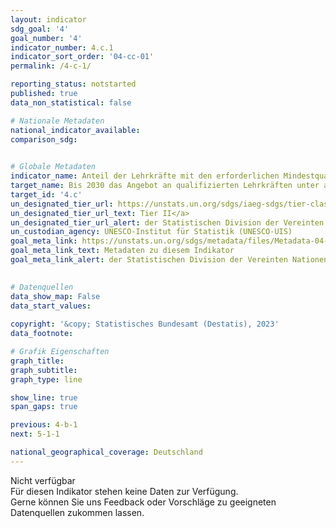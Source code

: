 ```yaml
---
layout: indicator    
sdg_goal: '4'    
goal_number: '4'    
indicator_number: 4.c.1    
indicator_sort_order: '04-cc-01'    
permalink: /4-c-1/    

reporting_status: notstarted    
published: true    
data_non_statistical: false    

# Nationale Metadaten    
national_indicator_available:     
comparison_sdg:     
    

# Globale Metadaten    
indicator_name: Anteil der Lehrkräfte mit den erforderlichen Mindestqualifikationen, nach Bildungsstufe    
target_name: Bis 2030 das Angebot an qualifizierten Lehrkräften unter anderem durch internationale Zusammenarbeit im Bereich der Lehrerausbildung in den Entwicklungsländern und insbesondere in den am wenigsten entwickelten Ländern und kleinen Inselentwicklungsländern wesentlich erhöhen    
target_id: '4.c'    
un_designated_tier_url: https://unstats.un.org/sdgs/iaeg-sdgs/tier-classification/'    
un_designated_tier_url_text: Tier II</a>    
un_designated_tier_url_alert: der Statistischen Division der Vereinten Nationen    
un_custodian_agency: UNESCO-Institut für Statistik (UNESCO-UIS)    
goal_meta_link: https://unstats.un.org/sdgs/metadata/files/Metadata-04-0C-01.pdf    
goal_meta_link_text: Metadaten zu diesem Indikator    
goal_meta_link_alert: der Statistischen Division der Vereinten Nationen    
    

# Datenquellen    
data_show_map: False    
data_start_values:     
    
copyright: '&copy; Statistisches Bundesamt (Destatis), 2023'    
data_footnote:     

# Grafik Eigenschaften    
graph_title: 
graph_subtitle:     
graph_type: line    

show_line: true
span_gaps: true    

previous: 4-b-1    
next: 5-1-1    

national_geographical_coverage: Deutschland    
---
```


<span class="status notstarted">Nicht verfügbar </span><br>
Für diesen Indikator stehen keine Daten zur Verfügung.<br>
Gerne können Sie uns Feedback oder Vorschläge zu geeigneten Datenquellen zukommen lassen.